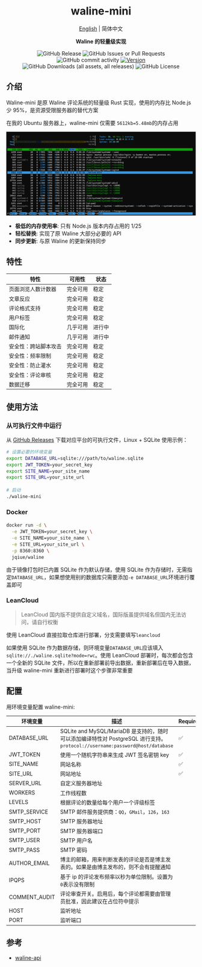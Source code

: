 <div align="center">
 <p><h1>waline-mini</h1></p>
   <p><a href="./README.md">English</a> | 简体中文</p>
  <p><strong>Waline 的轻量级实现</strong></p>
  <p>

![GitHub Release](https://img.shields.io/github/v/release/JQiue/waline-mini)
![GitHub Issues or Pull Requests](https://img.shields.io/github/issues/JQiue/waline-mini)
![GitHub commit activity](https://img.shields.io/github/commit-activity/t/JQiue/waline-mini)
[![Version](https://img.shields.io/badge/rustc-1.75+-lightgray.svg)](https://blog.rust-lang.org/2023/12/28/Rust-1.75.0.html)
![GitHub Downloads (all assets, all releases)](https://img.shields.io/github/downloads/JQiue/waline-mini/total)
![GitHub License](https://img.shields.io/github/license/JQiue/waline-mini)
  </p>
</div>

## 介绍

Waline-mini 是原 Waline 评论系统的轻量级 Rust 实现，使用的内存比 Node.js 少 95%，是资源受限服务器的替代方案

在我的 Ubuntu 服务器上，waline-mini 仅需要 `5612kb=5.48mb`的内存占用

![mem](./assets/image.png)

+ **极低的内存使用率**: 只有 Node.js 版本内存占用的 1/25
+ **轻松替换**: 实现了原 Waline 大部分必要的 API
+ **同步更新**: 与原 Waline 的更新保持同步

## 特性

| 特性                 | 可用性   | 状态   |
| -------------------- | -------- | ------ |
| 页面浏览人数计数器   | 完全可用 | 稳定   |
| 文章反应             | 完全可用 | 稳定   |
| 评论格式支持         | 完全可用 | 稳定   |
| 用户标签             | 完全可用 | 稳定   |
| 国际化               | 几乎可用 | 进行中 |
| 邮件通知             | 几乎可用 | 进行中 |
| 安全性：跨站脚本攻击 | 完全可用 | 稳定   |
| 安全性：频率限制     | 完全可用 | 稳定   |
| 安全性：防止灌水     | 完全可用 | 稳定   |
| 安全性：评论审核     | 完全可用 | 稳定   |
| 数据迁移             | 完全可用 | 稳定   |

## 使用方法

### 从可执行文件中运行

从 [GitHub Releases](https://github.com/JQiue/waline-mini/releases) 下载对应平台的可执行文件，Linux + SQLite 使用示例：

```bash
# 设置必要的环境变量
export DATABASE_URL=sqlite:///path/to/waline.sqlite
export JWT_TOKEN=your_secret_key
export SITE_NAME=your_site_name
export SITE_URL=your_site_url

# 启动
./waline-mini
```

### Docker

```sh
docker run -d \
  -e JWT_TOKEN=your_secret_key \
  -e SITE_NAME=your_site_name \
  -e SITE_URL=your_site_url \
  -p 8360:8360 \
  jqiue/waline
```

由于镜像打包时已内置 SQLite 作为默认存储，使用 SQLite 作为存储时，无需指定`DATABASE_URL`，如果想使用别的数据库只需要添加`-e DATABASE_URL`环境进行覆盖即可

### LeanCloud

> LeanCloud 国内版不提供自定义域名，国际版虽提供域名但国内无法访问，请自行权衡

使用 LeanCloud 直接拉取仓库进行部署，分支需要填写`leancloud`

如果使用 SQLite 作为数据存储，则环境变量`DATABASE_URL`应该填入`sqlite://./waline.sqlite?mode=rwc`。使用 LeanCloud 部署时，每次都会包含一个全新的 SQLite 文件，所以在重新部署前导出数据，重新部署后在导入数据，当升级 waline-mini 重新进行部署时这个步骤非常重要

## 配置

用环境变量配置 waline-mini:

| 环境变量      | 描述                                                                                                                        | Require | 默认值      |
| ------------- | --------------------------------------------------------------------------------------------------------------------------- | ------- | ----------- |
| DATABASE_URL  | SQLite and MySQL/MariaDB 是支持的，随时可以添加编译特性对 PostgreSQL 进行支持。`protocol://username:password@host/database` | ✅       | -           |
| JWT_TOKEN     | 使用一个随机字符串来生成 JWT 签名密钥 key                                                                                   | ✅       | -           |
| SITE_NAME     | 网站名称                                                                                                                    | ✅       | -           |
| SITE_URL      | 网站地址                                                                                                                    | ✅       | -           |
| SERVER_URL    | 自定义服务器地址                                                                                                            |         | auto        |
| WORKERS       | 工作线程数                                                                                                                  |         | 1           |
| LEVELS        | 根据评论的数量给每个用户一个评级标签                                                                                        |         | -           |
| SMTP_SERVICE  | SMTP 邮件服务提供商：`QQ`，`GMail`，`126`，`163`                                                                            |         | -           |
| SMTP_HOST     | SMTP 服务器地址                                                                                                             |         | -           |
| SMTP_PORT     | SMTP 服务器端口                                                                                                             |         | -           |
| SMTP_USER     | SMTP 用户名                                                                                                                 |         | -           |
| SMTP_PASS     | SMTP 密码                                                                                                                   |         | -           |
| AUTHOR_EMAIL  | 博主的邮箱，用来判断发表的评论是否是博主发表的。如果是由博主发布的，则不会有提醒通知                                        |         | -           |
| IPQPS         | 基于 ip 的评论发布频率以秒为单位限制。设置为`0`表示没有限制                                                                 |         | `60`        |
| COMMENT_AUDIT | 评论审查开关。启用后，每个评论都需要由管理员批准，因此建议在占位符中提示                                                    |         | `false`     |
| HOST          | 监听地址                                                                                                                    |         | `127.0.0.1` |
| PORT          | 监听端口                                                                                                                    |         | `8360`      |

## 参考

+ [waline-api](https://waline.js.org/next/api/)
